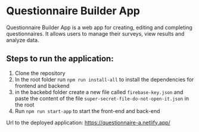 # Questionnaire Builder App

Questionnaire Builder App is a web app for creating, editing and completing questionnaires. It allows users to manage their surveys, view results and analyze data.

## Steps to run the application:

1. Clone the repository
2. In the root folder run `npm run install-all` to install the dependencies for frontend and backend
3. in the backebd folder create a new file called `firebase-key.json` and paste the content of the file `super-secret-file-do-not-open-it.json` in the root
3. Run `npm run start-app` to start the front-end and back-end

Url to the deployed application: https://questionnaire-a.netlify.app/
